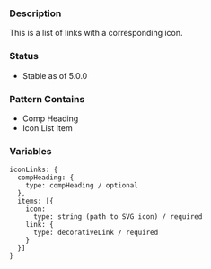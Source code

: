 ### Description
This is a list of links with a corresponding icon.

### Status
* Stable as of 5.0.0

### Pattern Contains
* Comp Heading
* Icon List Item

### Variables
~~~
iconLinks: {
  compHeading: { 
    type: compHeading / optional
  },
  items: [{
    icon:
      type: string (path to SVG icon) / required
    link: {
      type: decorativeLink / required
    }
  }]
}
~~~
